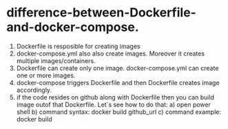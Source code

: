 # difference-between-Dockerfile-and-docker-compose.

1. Dockerfile is resposible for creating images
2. docker-compose.yml also also create images. Moreover it creates multiple images/containers.
3. Dockerfile can create only one image. docker-compose.yml can create one or more images.
4. docker-compose triggers Dockerfile and then Dockerfile creates image accordingly.
5. if the code resides on github along with Dockerfile then you can build image outof that Dockerfile. Let`s see how to do that:
    a) open power shell
    b) command syntax: docker build github_url
    c) command example: docker build 
